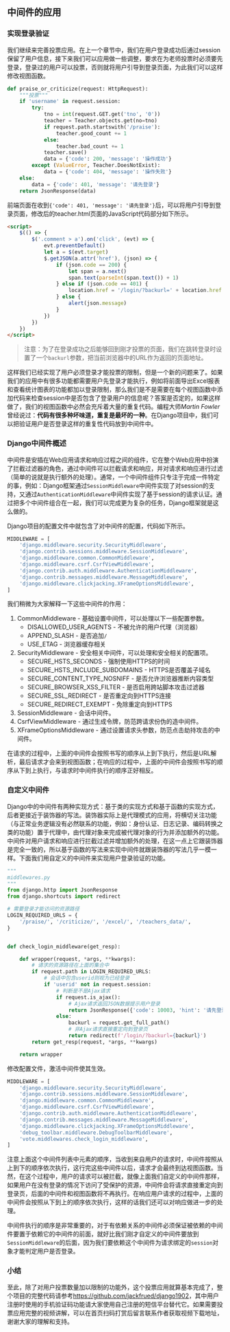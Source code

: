 ## 中间件的应用

### 实现登录验证

我们继续来完善投票应用。在上一个章节中，我们在用户登录成功后通过session保留了用户信息，接下来我们可以应用做一些调整，要求在为老师投票时必须要先登录，登录过的用户可以投票，否则就将用户引导到登录页面，为此我们可以这样修改视图函数。

```Python
def praise_or_criticize(request: HttpRequest):
    """投票"""
    if 'username' in request.session:
        try:
            tno = int(request.GET.get('tno', '0'))
            teacher = Teacher.objects.get(no=tno)
            if request.path.startswith('/praise'):
                teacher.good_count += 1
            else:
                teacher.bad_count += 1
            teacher.save()
            data = {'code': 200, 'message': '操作成功'}
        except (ValueError, Teacher.DoesNotExist):
            data = {'code': 404, 'message': '操作失败'}
    else:
        data = {'code': 401, 'message': '请先登录'}
    return JsonResponse(data)
```

前端页面在收到`{'code': 401, 'message': '请先登录'}`后，可以将用户引导到登录页面，修改后的teacher.html页面的JavaScript代码部分如下所示。

```HTML
<script>
    $(() => {
        $('.comment > a').on('click', (evt) => {
            evt.preventDefault()
            let a = $(evt.target)
            $.getJSON(a.attr('href'), (json) => {
                if (json.code == 200) {
                    let span = a.next()
                    span.text(parseInt(span.text()) + 1)
                } else if (json.code == 401) {
                    location.href = '/login/?backurl=' + location.href
                } else {
                    alert(json.message)
                }
            })
        })
    })
</script>
```

> 注意：为了在登录成功之后能够回到刚才投票的页面，我们在跳转登录时设置了一个`backurl`参数，把当前浏览器中的URL作为返回的页面地址。

这样我们已经实现了用户必须登录才能投票的限制，但是一个新的问题来了。如果我们的应用中有很多功能都需要用户先登录才能执行，例如将前面导出Excel报表和查看统计图表的功能都加以登录限制，那么我们是不是需要在每个视图函数中添加代码来检查session中是否包含了登录用户的信息呢？答案是否定的，如果这样做了，我们的视图函数中必然会充斥着大量的重复代码。编程大师*Martin Fowler*曾经说过：**代码有很多种坏味道，重复是最坏的一种**。在Django项目中，我们可以把验证用户是否登录这样的重复性代码放到中间件中。

### Django中间件概述

中间件是安插在Web应用请求和响应过程之间的组件，它在整个Web应用中扮演了拦截过滤器的角色，通过中间件可以拦截请求和响应，并对请求和响应进行过滤（简单的说就是执行额外的处理）。通常，一个中间件组件只专注于完成一件特定的事，例如：Django框架通过`SessionMiddleware`中间件实现了对session的支持，又通过`AuthenticationMiddleware`中间件实现了基于session的请求认证。通过把多个中间件组合在一起，我们可以完成更为复杂的任务，Django框架就是这么做的。

Django项目的配置文件中就包含了对中间件的配置，代码如下所示。

```Python
MIDDLEWARE = [
    'django.middleware.security.SecurityMiddleware',
    'django.contrib.sessions.middleware.SessionMiddleware',
    'django.middleware.common.CommonMiddleware',
    'django.middleware.csrf.CsrfViewMiddleware',
    'django.contrib.auth.middleware.AuthenticationMiddleware',
    'django.contrib.messages.middleware.MessageMiddleware',
    'django.middleware.clickjacking.XFrameOptionsMiddleware',
]
```

我们稍微为大家解释一下这些中间件的作用：

1. CommonMiddleware - 基础设置中间件，可以处理以下一些配置参数。
   - DISALLOWED_USER_AGENTS - 不被允许的用户代理（浏览器）
   - APPEND_SLASH - 是否追加`/`
   - USE_ETAG - 浏览器缓存相关
2. SecurityMiddleware - 安全相关中间件，可以处理和安全相关的配置项。
   - SECURE_HSTS_SECONDS - 强制使用HTTPS的时间
   - SECURE_HSTS_INCLUDE_SUBDOMAINS - HTTPS是否覆盖子域名
   - SECURE_CONTENT_TYPE_NOSNIFF - 是否允许浏览器推断内容类型
   - SECURE_BROWSER_XSS_FILTER - 是否启用跨站脚本攻击过滤器
   - SECURE_SSL_REDIRECT - 是否重定向到HTTPS连接
   - SECURE_REDIRECT_EXEMPT - 免除重定向到HTTPS
3. SessionMiddleware - 会话中间件。
4. CsrfViewMiddleware - 通过生成令牌，防范跨请求份伪的造中间件。
5. XFrameOptionsMiddleware - 通过设置请求头参数，防范点击劫持攻击的中间件。

在请求的过程中，上面的中间件会按照书写的顺序从上到下执行，然后是URL解析，最后请求才会来到视图函数；在响应的过程中，上面的中间件会按照书写的顺序从下到上执行，与请求时中间件执行的顺序正好相反。

### 自定义中间件

Django中的中间件有两种实现方式：基于类的实现方式和基于函数的实现方式，后者更接近于装饰器的写法。装饰器实际上是代理模式的应用，将横切关注功能（与正常业务逻辑没有必然联系的功能，例如：身份认证、日志记录、编码转换之类的功能）置于代理中，由代理对象来完成被代理对象的行为并添加额外的功能。中间件对用户请求和响应进行拦截过滤并增加额外的处理，在这一点上它跟装饰器是完全一致的，所以基于函数的写法来实现中间件就跟装饰器的写法几乎一模一样。下面我们用自定义的中间件来实现用户登录验证的功能。

```Python
"""
middlewares.py
"""
from django.http import JsonResponse
from django.shortcuts import redirect

# 需要登录才能访问的资源路径
LOGIN_REQUIRED_URLS = {
    '/praise/', '/criticize/', '/excel/', '/teachers_data/',
}


def check_login_middleware(get_resp):

    def wrapper(request, *args, **kwargs):
        # 请求的资源路径在上面的集合中
        if request.path in LOGIN_REQUIRED_URLS:
            # 会话中包含userid则视为已经登录
            if 'userid' not in request.session:
                # 判断是不是Ajax请求
                if request.is_ajax():
                    # Ajax请求返回JSON数据提示用户登录
                    return JsonResponse({'code': 10003, 'hint': '请先登录'})
                else:
                    backurl = request.get_full_path()
                    # 非Ajax请求直接重定向到登录页
                    return redirect(f'/login/?backurl={backurl}')
        return get_resp(request, *args, **kwargs)

    return wrapper
```

修改配置文件，激活中间件使其生效。

```Python
MIDDLEWARE = [
    'django.middleware.security.SecurityMiddleware',
    'django.contrib.sessions.middleware.SessionMiddleware',
    'django.middleware.common.CommonMiddleware',
    'django.middleware.csrf.CsrfViewMiddleware',
    'django.contrib.auth.middleware.AuthenticationMiddleware',
    'django.contrib.messages.middleware.MessageMiddleware',
    'django.middleware.clickjacking.XFrameOptionsMiddleware',
    'debug_toolbar.middleware.DebugToolbarMiddleware',
    'vote.middlewares.check_login_middleware',
]
```

注意上面这个中间件列表中元素的顺序，当收到来自用户的请求时，中间件按照从上到下的顺序依次执行，这行完这些中间件以后，请求才会最终到达视图函数。当然，在这个过程中，用户的请求可以被拦截，就像上面我们自定义的中间件那样，如果用户在没有登录的情况下访问了受保护的资源，中间件会将请求直接重定向到登录页，后面的中间件和视图函数将不再执行。在响应用户请求的过程中，上面的中间件会按照从下到上的顺序依次执行，这样的话我们还可以对响应做进一步的处理。

中间件执行的顺序是非常重要的，对于有依赖关系的中间件必须保证被依赖的中间件要置于依赖它的中间件的前面，就好比我们刚才自定义的中间件要放到`SessionMiddleware`的后面，因为我们要依赖这个中间件为请求绑定的`session`对象才能判定用户是否登录。

### 小结

至此，除了对用户投票数量加以限制的功能外，这个投票应用就算基本完成了，整个项目的完整代码请参考<https://github.com/jackfrued/django1902>，其中用户注册时使用的手机验证码功能请大家使用自己注册的短信平台替代它。如果需要投票应用完整的视频讲解，可以在首页扫码打赏后留言联系作者获取视频下载地址，谢谢大家的理解和支持。
